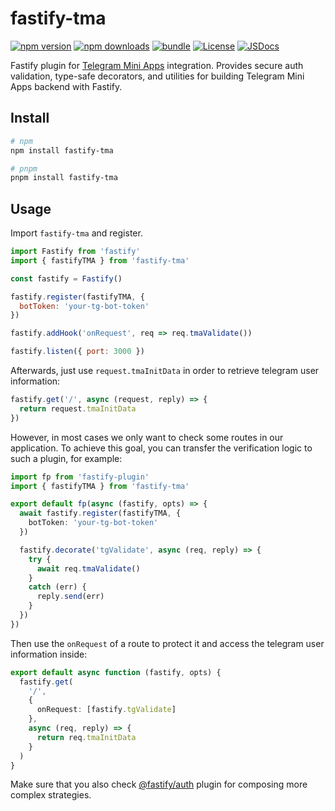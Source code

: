 # fastify-tma

[![npm version][npm-version-src]][npm-version-href]
[![npm downloads][npm-downloads-src]][npm-downloads-href]
[![bundle][bundle-src]][bundle-href]
[![License][license-src]][license-href]
[![JSDocs][jsdocs-src]][jsdocs-href]

Fastify plugin for [Telegram Mini Apps](https://docs.telegram-mini-apps.com/) integration. Provides secure auth validation, type-safe decorators, and utilities for building Telegram Mini Apps backend with Fastify.

## Install

```bash
# npm
npm install fastify-tma

# pnpm
pnpm install fastify-tma
```

## Usage

Import `fastify-tma` and register.

```js
import Fastify from 'fastify'
import { fastifyTMA } from 'fastify-tma'

const fastify = Fastify()

fastify.register(fastifyTMA, {
  botToken: 'your-tg-bot-token'
})

fastify.addHook('onRequest', req => req.tmaValidate())

fastify.listen({ port: 3000 })
```

Afterwards, just use `request.tmaInitData` in order to retrieve telegram user information:

```ts
fastify.get('/', async (request, reply) => {
  return request.tmaInitData
})
```

However, in most cases we only want to check some routes in our application. To achieve this goal, you can transfer the verification logic to such a plugin, for example:

```ts
import fp from 'fastify-plugin'
import { fastifyTMA } from 'fastify-tma'

export default fp(async (fastify, opts) => {
  await fastify.register(fastifyTMA, {
    botToken: 'your-tg-bot-token'
  })

  fastify.decorate('tgValidate', async (req, reply) => {
    try {
      await req.tmaValidate()
    }
    catch (err) {
      reply.send(err)
    }
  })
})
```

Then use the `onRequest` of a route to protect it and access the telegram user information inside:

```ts
export default async function (fastify, opts) {
  fastify.get(
    '/',
    {
      onRequest: [fastify.tgValidate]
    },
    async (req, reply) => {
      return req.tmaInitData
    }
  )
}
```

Make sure that you also check [@fastify/auth](https://github.com/fastify/fastify-auth) plugin for composing more complex strategies.

[npm-version-src]: https://img.shields.io/npm/v/fastify-tma?style=flat&colorA=18181B&colorB=3e63dd
[npm-version-href]: https://npmjs.com/package/fastify-tma
[npm-downloads-src]: https://img.shields.io/npm/dm/fastify-tma?style=flat&colorA=18181B&colorB=3e63dd
[npm-downloads-href]: https://npmjs.com/package/fastify-tma
[bundle-src]: https://img.shields.io/bundlephobia/minzip/fastify-tma?style=flat&colorA=18181B&colorB=3e63dd
[bundle-href]: https://bundlephobia.com/result?p=fastify-tma
[license-src]: https://img.shields.io/github/license/blasdfaa/fastify-tma.svg?style=flat&colorA=18181B&colorB=3e63dd
[license-href]: https://github.com/blasdfaa/fastify-tma/blob/main/LICENSE
[jsdocs-src]: https://img.shields.io/badge/jsDocs.io-reference-18181B?style=flat&colorA=18181B&colorB=3e63dd
[jsdocs-href]: https://www.jsdocs.io/package/fastify-tma
